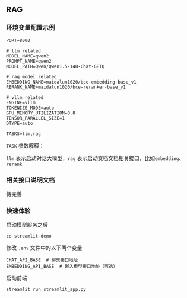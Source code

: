 ## RAG

### 环境变量配置示例

```shell
PORT=8000

# llm related
MODEL_NAME=qwen2
PROMPT_NAME=qwen2
MODEL_PATH=Qwen/Qwen1.5-14B-Chat-GPTQ

# rag model related
EMBEDDING_NAME=maidalun1020/bce-embedding-base_v1
RERANK_NAME=maidalun1020/bce-reranker-base_v1

# vllm related
ENGINE=vllm
TOKENIZE_MODE=auto
GPU_MEMORY_UTILIZATION=0.8
TENSOR_PARALLEL_SIZE=1
DTYPE=auto

TASKS=llm,rag
```

`TASK` 参数解释：

`llm` 表示启动对话大模型，`rag` 表示启动文档文档相关接口，比如`embedding`、`rerank`

### 相关接口说明文档

待完善

### 快速体验

启动模型服务之后

```shell
cd streamlit-demo
```

修改 `.env` 文件中的以下两个变量

```shell
CHAT_API_BASE  # 聊天接口地址
EMBEDDING_API_BASE  # 嵌入模型接口地址（可选）
```

启动前端

```shell
streamlit run streamlit_app.py
```
